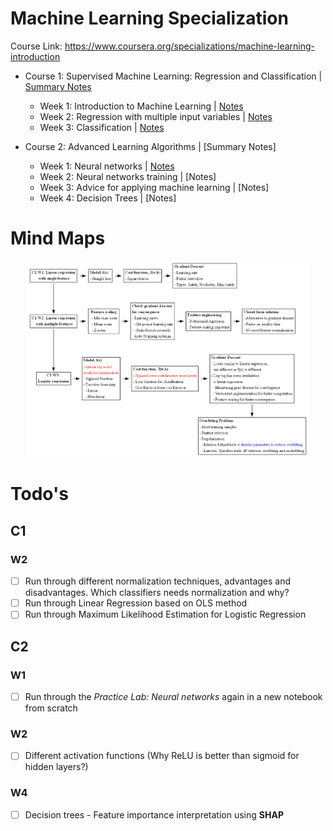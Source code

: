# Machine Learning Specialization

Course Link: https://www.coursera.org/specializations/machine-learning-introduction

- Course 1: Supervised Machine Learning: Regression and Classification | [Summary Notes](1_supervised_machine_learning_regression_and_classification/README.ipynb)
  - Week 1: Introduction to Machine Learning | [Notes](1_supervised_machine_learning_regression_and_classification/week1/README.md)
  - Week 2: Regression with multiple input variables | [Notes](1_supervised_machine_learning_regression_and_classification/week2/README.ipynb)
  - Week 3: Classification | [Notes](1_supervised_machine_learning_regression_and_classification/week3/README.ipynb)

- Course 2: Advanced Learning Algorithms | [Summary Notes]
  - Week 1: Neural networks | [Notes](2_advanced_learning_algorithms/week1/README.ipynb)
  - Week 2: Neural networks training | [Notes]
  - Week 3: Advice for applying machine learning | [Notes]
  - Week 4: Decision Trees | [Notes]

# Mind Maps

<p align="center">
<img src="1_supervised_machine_learning_regression_and_classification/mindmap/C1W1_mindmap.png" width="90%" padding="10px">
</p>

# Todo's
## C1
### W2
- [ ] Run through different normalization techniques, advantages and disadvantages. Which classifiers needs normalization and why? 
- [ ] Run through Linear Regression based on OLS method
- [ ] Run through Maximum Likelihood Estimation for Logistic Regression

## C2
### W1
- [ ] Run through the *Practice Lab: Neural networks* again in a new notebook from scratch 
### W2
- [ ] Different activation functions (Why ReLU is better than sigmoid for hidden layers?)
### W4
- [ ] Decision trees - Feature importance interpretation using **SHAP**
